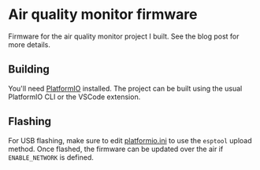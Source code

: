 # Air quality monitor firmware

Firmware for the air quality monitor project I built. See the blog post for more details.

## Building

You'll need [PlatformIO](https://platformio.org/) installed. The project can be built using the usual PlatformIO CLI or the VSCode extension.

## Flashing

For USB flashing, make sure to edit [platformio.ini](platformio.ini) to use the `esptool` upload method. Once flashed, the firmware can be updated over the air if `ENABLE_NETWORK` is defined.
